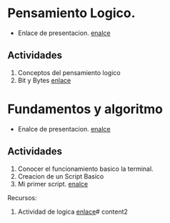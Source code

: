 # Pensamiento Logico.
- Enlace de presentacion. [enalce](./slides/PensamientoLogico.html)
## Actividades 
1. Conceptos del pensamiento logico
2. Bit y Bytes [enlace](./Resources/Bit_y_Bytes.md)




# Fundamentos y algoritmo


- Enalce de presentacion. [enalce](./slides/Fundamentos_Algoritmos.pdf)



## Actividades
1. Conocer el funcionamiento basico la terminal.
2. Creacion de un Script Basico
3. Mi primer script. [enalce](./Resource/MyfirstScript.md)


Recursos:
1. Actividad de logica [enlace](./Resources/Actividad1.md)# content2
